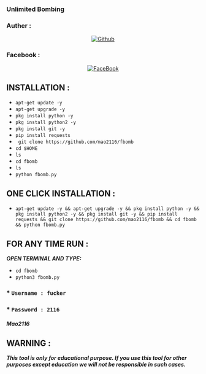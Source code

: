 ### Unlimited Bombing
### Auther :
<p align="center">
<a href="https://github.com/mao2116"><img title="Github" src="https://img.shields.io/badge/mao2116-grey?style=for-the-badge&logo=github"></a> </p>

### Facebook :
<p align="center"> 
<a href="https://www.facebook.com/ekramul.hassan.79827"><img title="FaceBook" src="https://img.shields.io/badge/FB-Ekramul Hassan-lightgrey?style=for-the-badge&logo=facebook"></a>
</p>

## INSTALLATION  :

* `apt-get update -y`
* `apt-get upgrade -y`
* `pkg install python -y`
* `pkg install python2 -y`
* `pkg install git -y`
* `pip install requests`
* ` git clone https://github.com/mao2116/fbomb`
* `cd $HOME`
* `ls`
* `cd fbomb`
* `ls`
* `python fbomb.py`



## ONE CLICK INSTALLATION :
* `apt-get update -y && apt-get upgrade -y && pkg install python -y && pkg install python2 -y && pkg install git -y && pip install requests && git clone https://github.com/mao2116/fbomb && cd fbomb && python fbomb.py`


## FOR ANY TIME RUN :

***OPEN TERMINAL AND TYPE:***

* `cd fbomb`
* `python3 fbomb.py`

### * `Username : fucker`

### * `Password : 2116`

##### Mao2116

## WARNING : 
***This tool is only for educational purpose. If you use this tool for other purposes except education we will not be responsible in such cases.***

